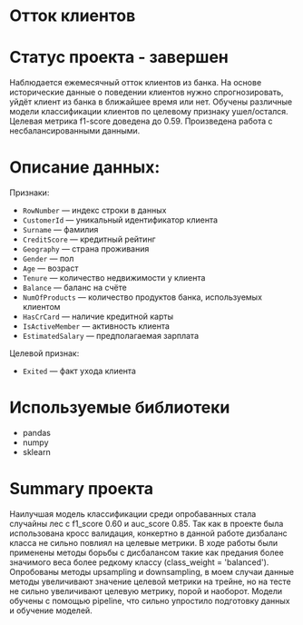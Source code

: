 # Отток клиентов
# Статус проекта - завершен

Наблюдается ежемесячный отток клиентов из банка.  На основе исторические данные о поведении клиентов нужно спрогнозировать, уйдёт клиент из банка в ближайшее время или нет. Обучены различные модели классификации клиентов по целевому признаку ушел/остался. Целевая метрика f1-score доведена до 0.59. Произведена работа с несбалансированными данными.

# Описание данных:

Признаки:
- `RowNumber` — индекс строки в данных
- `CustomerId` — уникальный идентификатор клиента
- `Surname` — фамилия
- `CreditScore` — кредитный рейтинг
- `Geography` — страна проживания
- `Gender` — пол
- `Age` — возраст
- `Tenure` — количество недвижимости у клиента
- `Balance` — баланс на счёте
- `NumOfProducts` — количество продуктов банка, используемых клиентом
- `HasCrCard` — наличие кредитной карты
- `IsActiveMember` — активность клиента
- `EstimatedSalary` — предполагаемая зарплата

Целевой признак:
- `Exited` — факт ухода клиента

# Используемые библиотеки
- pandas
- numpy
- sklearn

# Summary проекта

Наилучшая модель классификации среди опробаванных стала случайны лес с f1_score 0.60 и auc_score 0.85. Так как в проекте была использована кросс валидация, конкертно в данной работе дизбаланс класса не сильно повлиял на целевые метрики. В ходе работы были применены методы борьбы с дисбалансом такие как предания более значимого веса более редкому классу (class_weight = 'balanced'). Опробованы методы upsampling и downsampling,  в моем случаи данные методы увеличивают значение целевой метрики на трейне, но на тесте не сильно увеличивают целевую метрику, порой и наоборот. Модели обучены с помощью pipeline, что сильно упростило подготовку данных и обучение моделей.
